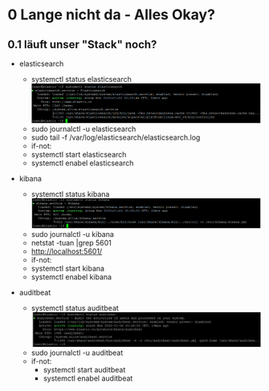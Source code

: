 # 0 Lange nicht da - Alles Okay?
## 0.1 läuft unser "Stack" noch?
  * elasticsearch  
    *  systemctl status elasticsearch
    ![image](images/systemctl_elasticsearch.PNG)
     *  sudo journalctl -u elasticsearch
     *  sudo tail -f /var/log/elasticsearch/elasticsearch.log
     *  if-not: 
       *  systemctl start elasticsearch
       *  systemctl enabel elasticsearch

  * kibana   
     *  systemctl status kibana
      ![image](images/systemctl_kibana.PNG)
     *  sudo journalctl -u kibana
     *  netstat -tuan |grep 5601
     *  [http://localhost:5601/](http://localhost:5601/)
     *  if-not: 
       *  systemctl start kibana
       *  systemctl enabel kibana

  * auditbeat
    *  systemctl status auditbeat
    ![image](images/systemctl_auditbeat.PNG)
    *  sudo journalctl -u auditbeat
    *  if-not: 
       *  systemctl start auditbeat
       *  systemctl enabel auditbeat

## 
